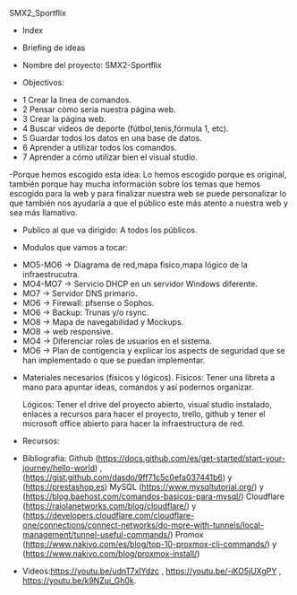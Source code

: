 SMX2_Sportflix

- Index

- Briefing de ideas
- Nombre del proyecto: SMX2-Sportflix
- Objectivos:
* 1 Crear la linea de comandos.
* 2 Pensar còmo seria nuestra página web.
* 3 Crear la página web.
* 4 Buscar videos de deporte (fútbol,tenis,fórmula 1, etc).
* 5 Guardar todos los datos en una base de datos.
* 6 Aprender a utilizar todos los comandos.
* 7 Aprender a cómo utilizar bien el visual studio.

-Porque hemos escogido esta idea: Lo hemos escogido porque es original, también porque hay mucha información sobre los temas que hemos escogido para la web y para finalizar nuestra web    se puede personalizar lo que también nos ayudaría a que el público este más atento a nuestra web y sea más llamativo. 
- Publico al que va dirigido: A todos los públicos.

- Modulos que vamos a tocar:
* MO5-MO6 -> Diagrama de red,mapa fisico,mapa lógico de la infraestrucutra.
* MO4-MO7 -> Servicio DHCP en un servidor Windows diferente.
* MO7 -> Servidor DNS primario.
* MO6 -> Firewall: pfsense o Sophos.
* MO6 -> Backup: Trunas y/o rsync.
* MO8 -> Mapa de navegabilidad y Mockups.
* MO8 -> web responsive.
* MO4 -> Diferenciar roles de usuarios en el sistema.
* MO6 -> Plan de contigencia y explicar los aspects de seguridad que se han implementado o que se puedan implementar.

- Materiales necesarios (fisicos y lógicos).
  Físicos: Tener una libreta a mano para apuntar ideas, comandos y así podernos organizar.

  Lógicos: Tener el drive del proyecto abierto, visual studio instalado, enlaces a recursos para hacer el proyecto, trello, github y tener el microsoft office abierto para hacer la
  infraestructura de red.
  
- Recursos: 
- Bibliografia: 
  Github (https://docs.github.com/es/get-started/start-your-journey/hello-world) , (https://gist.github.com/dasdo/9ff71c5c0efa037441b6) y (https://prestashop.es)
 MySQL (https://www.mysqltutorial.org/) y (https://blog.baehost.com/comandos-basicos-para-mysql/)
 Cloudflare (https://raiolanetworks.com/blog/cloudflare/) y (https://developers.cloudflare.com/cloudflare-one/connections/connect-networks/do-more-with-tunnels/local-management/tunnel-useful-commands/)
 Promox (https://www.nakivo.com/es/blog/top-10-proxmox-cli-commands/) y (https://www.nakivo.com/blog/proxmox-install/)
- Videos:https://youtu.be/udnT7xIYdzc , https://youtu.be/-iKO5jUXgPY , https://youtu.be/k9NZui_Gh0k.
